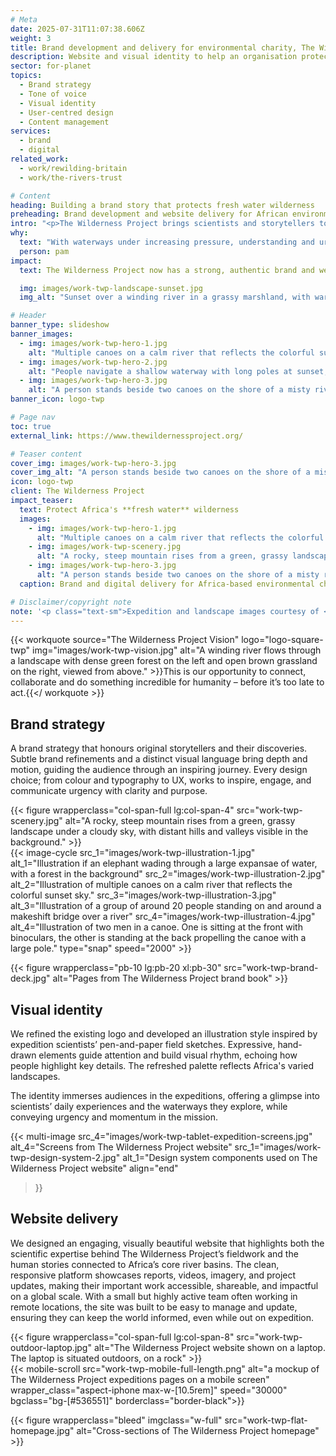 ```yaml
---
# Meta
date: 2025-07-31T11:07:38.606Z
weight: 3
title: Brand development and delivery for environmental charity, The Wilderness Project
description: Website and visual identity to help an organisation protecting Africa's fresh waters
sector: for-planet
topics:
  - Brand strategy
  - Tone of voice
  - Visual identity
  - User-centred design
  - Content management
services:
  - brand
  - digital
related_work:
  - work/rewilding-britain
  - work/the-rivers-trust

# Content
heading: Building a brand story that protects fresh water wilderness
preheading: Brand development and website delivery for African environmental charity.
intro: "<p>The Wilderness Project brings scientists and storytellers together to protect Africa’s vital rivers, which support half a billion people and critical ecosystems. By combining ground-level research with powerful storytelling and by working with local communities, they aim to inspire action and safeguard these freshwater wilderness areas for the future.</p>"
why:
  text: "With waterways under increasing pressure, understanding and urgency around these fragile systems is essential."
  person: pam
impact:
  text: The Wilderness Project now has a strong, authentic brand and website that reflects the depth and impact of their work. Bringing clarity, professionalism, and credibility to their mission, positioning them as experts grounded in the communities who protect Africa’s precious ecosystems. They can now share their knowledge and stories with a global audience, grow their support, and continue driving meaningful environmental change. 

  img: images/work-twp-landscape-sunset.jpg
  img_alt: "Sunset over a winding river in a grassy marshland, with warm golden light reflecting on the water"

# Header
banner_type: slideshow
banner_images:
  - img: images/work-twp-hero-1.jpg
    alt: "Multiple canoes on a calm river that reflects the colorful sunset sky."
  - img: images/work-twp-hero-2.jpg
    alt: "People navigate a shallow waterway with long poles at sunset, surrounded by tall grasses under a clear sky."
  - img: images/work-twp-hero-3.jpg
    alt: "A person stands beside two canoes on the shore of a misty river at sunrise, surrounded by reeds and trees."
banner_icon: logo-twp

# Page nav
toc: true
external_link: https://www.thewildernessproject.org/

# Teaser content
cover_img: images/work-twp-hero-3.jpg
cover_img_alt: "A person stands beside two canoes on the shore of a misty river at sunrise, surrounded by reeds and trees."
icon: logo-twp
client: The Wilderness Project
impact_teaser:
  text: Protect Africa's **fresh water** wilderness
  images:
    - img: images/work-twp-hero-1.jpg
      alt: "Multiple canoes on a calm river that reflects the colorful sunset sky."
    - img: images/work-twp-scenery.jpg
      alt: "A rocky, steep mountain rises from a green, grassy landscape under a cloudy sky, with distant hills and valleys visible in the background."
    - img: images/work-twp-hero-3.jpg
      alt: "A person stands beside two canoes on the shore of a misty river at sunrise, surrounded by reeds and trees."
  caption: Brand and digital delivery for Africa-based environmental charity

# Disclaimer/copyright note
note: '<p class="text-sm">Expedition and landscape images courtesy of <a href="https://www.thewildernessproject.org/" target="_blank">The Wilderness Project</a>.</p>'
---
```


{{< workquote source="The Wilderness Project Vision" logo="logo-square-twp" img="images/work-twp-vision.jpg" alt="A winding river flows through a landscape with dense green forest on the left and open brown grassland on the right, viewed from above." >}}This is our opportunity to connect, collaborate and do something incredible for humanity – before it’s too late to act.{{</ workquote >}}

<!-- Text left -->
<div class="w-full grid grid-cols-12 gap-x-2.5 gap-y-6 lg:gap-6 xl:gap-8">
  <div class="prose col-span-full lg:col-span-8">

  ## Brand strategy

  A brand strategy that honours original storytellers and their discoveries. Subtle brand refinements and a distinct visual language bring depth and motion, guiding the audience through an inspiring journey. Every design choice; from colour and typography to UX, works to inspire, engage, and communicate urgency with clarity and purpose.
  </div>
</div>

<div class="w-full grid grid-cols-12 gap-x-2.5 gap-y-6 lg:gap-6 xl:gap-8 section">
  {{< figure wrapperclass="col-span-full lg:col-span-4" src="work-twp-scenery.jpg" alt="A rocky, steep mountain rises from a green, grassy landscape under a cloudy sky, with distant hills and valleys visible in the background." >}}
  <div class="col-span-full lg:col-span-4">
  {{< image-cycle
  src_1="images/work-twp-illustration-1.jpg"
  alt_1="Illustration if an elephant wading through a large expansae of water, with a forest in the background"
  src_2="images/work-twp-illustration-2.jpg"
  alt_2="Illustration of multiple canoes on a calm river that reflects the colorful sunset sky."
  src_3="images/work-twp-illustration-3.jpg"
  alt_3="Illustration of a group of around 20 people standing on and around a makeshift bridge over a river"
  src_4="images/work-twp-illustration-4.jpg"
  alt_4="Illustration of two men in a canoe. One is sitting at the front with binoculars, the other is standing at the back propelling the canoe with a large pole."
  type="snap"
  speed="2000" >}}
  </div>
</div>

{{< figure wrapperclass="pb-10 lg:pb-20 xl:pb-30" src="work-twp-brand-deck.jpg" alt="Pages from The Wilderness Project brand book" >}}


<!-- Text right -->
<div class="w-full grid grid-cols-12 gap-x-2.5 gap-y-6 lg:gap-6 xl:gap-8 section">
  <div class="prose col-span-full lg:col-span-8 lg:col-start-5">

  ## Visual identity

  We refined the existing logo and developed an illustration style inspired by expedition scientists’ pen-and-paper field sketches. Expressive, hand-drawn elements guide attention and build visual rhythm, echoing how people highlight key details. The refreshed palette reflects Africa's varied landscapes.

  The identity immerses audiences in the expeditions, offering a glimpse into scientists’ daily experiences and the waterways they explore, while conveying urgency and momentum in the mission.
   
  </div>
</div>

{{< multi-image
  src_4="images/work-twp-tablet-expedition-screens.jpg" alt_4="Screens from The Wilderness Project website"
  src_1="images/work-twp-design-system-2.jpg" alt_1="Design system components used on The Wilderness Project website"
  align="end"
  >}}




<!-- Text left -->
<div class="w-full grid grid-cols-12 gap-x-2.5 gap-y-6 lg:gap-6 xl:gap-8 section">
  <div class="prose col-span-full lg:col-span-8">

  ## Website delivery

  We designed an engaging, visually beautiful website that highlights both the scientific expertise behind The Wilderness Project’s fieldwork and the human stories connected to Africa’s core river basins. The clean, responsive platform showcases reports, videos, imagery, and project updates, making their important work accessible, shareable, and impactful on a global scale. With a small but highly active team often working in remote locations, the site was built to be easy to manage and update, ensuring they can keep the world informed, even while out on expedition.
   
  </div>
</div>

<div class="w-full grid grid-cols-12 gap-x-2.5 gap-y-6 lg:gap-6 xl:gap-8">
  {{< figure wrapperclass="col-span-full lg:col-span-8" src="work-twp-outdoor-laptop.jpg" alt="The Wilderness Project website shown on a laptop. The laptop is situated outdoors, on a rock" >}}
  <div class="col-span-full lg:col-span-4">
  {{< mobile-scroll src="work-twp-mobile-full-length.png" alt="a mockup of The Wilderness Project expeditions pages on a mobile screen" wrapper_class="aspect-iphone max-w-[10.5rem]" speed="30000" bgclass="bg-[#536551]" borderclass="border-black">}}
  </div>
</div>

{{< figure wrapperclass="bleed" imgclass="w-full" src="work-twp-flat-homepage.jpg" alt="Cross-sections of The Wilderness Project homepage" >}}

